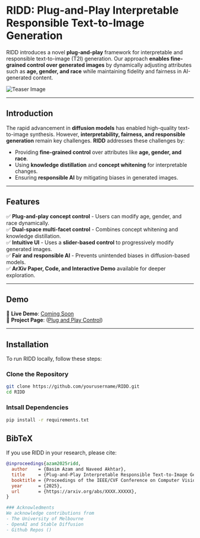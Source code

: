 # RIDD: Plug-and-Play Interpretable Responsible Text-to-Image Generation

RIDD introduces a novel **plug-and-play** framework for interpretable and responsible text-to-image (T2I) generation. Our approach **enables fine-grained control over generated images** by dynamically adjusting attributes such as **age, gender, and race** while maintaining fidelity and fairness in AI-generated content.

![Teaser Image](./static/images/cvpr_general_2-03.png)

---

## **Introduction**
The rapid advancement in **diffusion models** has enabled high-quality text-to-image synthesis. However, **interpretability, fairness, and responsible generation** remain key challenges. **RIDD** addresses these challenges by:
- Providing **fine-grained control** over attributes like **age, gender, and race**.
- Using **knowledge distillation** and **concept whitening** for interpretable changes.
- Ensuring **responsible AI** by mitigating biases in generated images.

---

## **Features**
✅ **Plug-and-play concept control** - Users can modify age, gender, and race dynamically.  
✅ **Dual-space multi-facet control** - Combines concept whitening and knowledge distillation.  
✅ **Intuitive UI** - Uses a **slider-based control** to progressively modify generated images.  
✅ **Fair and responsible AI** - Prevents unintended biases in diffusion-based models.  
✅ **ArXiv Paper, Code, and Interactive Demo** available for deeper exploration.

---

## **Demo**
🔗 **Live Demo**: [Coming Soon](#)  
🔗 **Project Page**: ([Plug and Play Control](https://basim-azam.github.io/))  

---

## **Installation**
To run RIDD locally, follow these steps:

### Clone the Repository
```sh
git clone https://github.com/yourusername/RIDD.git
cd RIDD
```

### Intsall Dependencies
```sh
pip install -r requirements.txt
```

## **BibTeX**
If you use RIDD in your research, please cite:

```bibtex
@inproceedings{azam2025ridd,
  author    = {Basim Azam and Naveed Akhtar},
  title     = {Plug-and-Play Interpretable Responsible Text-to-Image Generation via Dual-Space Multi-facet Concept Control},
  booktitle = {Proceedings of the IEEE/CVF Conference on Computer Vision and Pattern Recognition (CVPR)},
  year      = {2025},
  url       = {https://arxiv.org/abs/XXXX.XXXXX},
}

### Acknowledments
We acknowledge contributions from
- The University of Melbourne
- OpenAI and Stable Diffusion
- Github Repos ()


